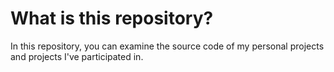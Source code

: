 What is this repository?
======
In this repository, you can examine the source code of my personal projects and projects I've participated in.
